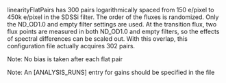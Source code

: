 linearityFlatPairs has 300 pairs logarithmically spaced from 150 e/pixel to 450k e/pixel
in the SDSSi filter.  The order of the fluxes is randomized.  Only the ND_OD1.0 and empty
filter settings are used.  At the transition flux, two flux points are measured in both
ND_OD1.0 and empty filters, so the effects of spectral differences can be scaled out.
With this overlap, this configuration file actually acquires 302 pairs.

Note:  No bias is taken after each flat pair

Note:  An [ANALYSIS_RUNS] entry for gains should be specified in the file

